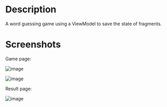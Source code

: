 # Description
A word guessing game using a ViewModel to save the state of fragments.

# Screenshots
Game page:

![image](https://github.com/user-attachments/assets/7cc7afd5-5ecb-42dd-973f-5344f70cf4ed)

![image](https://github.com/user-attachments/assets/ac97f4aa-ce5e-4c16-b484-f20699b960fb)

Result page:

![image](https://github.com/user-attachments/assets/624a2310-ab85-44a6-8c71-b553c3cbf944)
